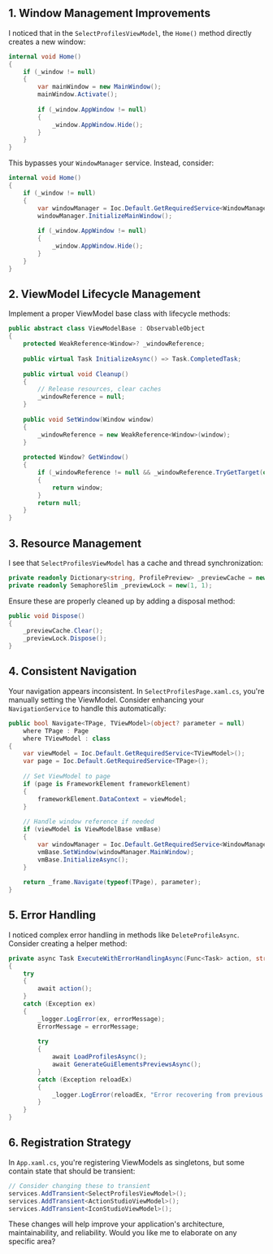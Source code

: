 
## 1. Window Management Improvements

I noticed that in the `SelectProfilesViewModel`, the `Home()` method directly creates a new window:

```csharp
internal void Home()
{
    if (_window != null)
    {
        var mainWindow = new MainWindow();
        mainWindow.Activate();
        
        if (_window.AppWindow != null)
        {
            _window.AppWindow.Hide();
        }
    }
}
```

This bypasses your `WindowManager` service. Instead, consider:

```csharp
internal void Home()
{
    if (_window != null)
    {
        var windowManager = Ioc.Default.GetRequiredService<WindowManager>();
        windowManager.InitializeMainWindow();
        
        if (_window.AppWindow != null)
        {
            _window.AppWindow.Hide();
        }
    }
}
```

## 2. ViewModel Lifecycle Management

Implement a proper ViewModel base class with lifecycle methods:

```csharp
public abstract class ViewModelBase : ObservableObject
{
    protected WeakReference<Window>? _windowReference;
    
    public virtual Task InitializeAsync() => Task.CompletedTask;
    
    public virtual void Cleanup()
    {
        // Release resources, clear caches
        _windowReference = null;
    }
    
    public void SetWindow(Window window)
    {
        _windowReference = new WeakReference<Window>(window);
    }
    
    protected Window? GetWindow()
    {
        if (_windowReference != null && _windowReference.TryGetTarget(out var window))
        {
            return window;
        }
        return null;
    }
}
```

## 3. Resource Management

I see that `SelectProfilesViewModel` has a cache and thread synchronization:

```csharp
private readonly Dictionary<string, ProfilePreview> _previewCache = new();
private readonly SemaphoreSlim _previewLock = new(1, 1);
```

Ensure these are properly cleaned up by adding a disposal method:

```csharp
public void Dispose()
{
    _previewCache.Clear();
    _previewLock.Dispose();
}
```

## 4. Consistent Navigation

Your navigation appears inconsistent. In `SelectProfilesPage.xaml.cs`, you're manually setting the ViewModel. Consider enhancing your `NavigationService` to handle this automatically:

```csharp
public bool Navigate<TPage, TViewModel>(object? parameter = null) 
    where TPage : Page
    where TViewModel : class
{
    var viewModel = Ioc.Default.GetRequiredService<TViewModel>();
    var page = Ioc.Default.GetRequiredService<TPage>();
    
    // Set ViewModel to page
    if (page is FrameworkElement frameworkElement)
    {
        frameworkElement.DataContext = viewModel;
    }
    
    // Handle window reference if needed
    if (viewModel is ViewModelBase vmBase)
    {
        var windowManager = Ioc.Default.GetRequiredService<WindowManager>();
        vmBase.SetWindow(windowManager.MainWindow);
        vmBase.InitializeAsync();
    }
    
    return _frame.Navigate(typeof(TPage), parameter);
}
```

## 5. Error Handling

I noticed complex error handling in methods like `DeleteProfileAsync`. Consider creating a helper method:

```csharp
private async Task ExecuteWithErrorHandlingAsync(Func<Task> action, string errorMessage)
{
    try
    {
        await action();
    }
    catch (Exception ex)
    {
        _logger.LogError(ex, errorMessage);
        ErrorMessage = errorMessage;
        
        try
        {
            await LoadProfilesAsync();
            await GenerateGuiElementsPreviewsAsync();
        }
        catch (Exception reloadEx)
        {
            _logger.LogError(reloadEx, "Error recovering from previous error");
        }
    }
}
```

## 6. Registration Strategy

In `App.xaml.cs`, you're registering ViewModels as singletons, but some contain state that should be transient:

```csharp
// Consider changing these to transient
services.AddTransient<SelectProfilesViewModel>();
services.AddTransient<ActionStudioViewModel>();
services.AddTransient<IconStudioViewModel>();
```

These changes will help improve your application's architecture, maintainability, and reliability. Would you like me to elaborate on any specific area?